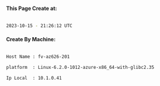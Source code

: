 
   
#### This Page Create at:

```bash

2023-10-15 - 21:26:12 UTC

```

#### Create By Machine:

```bash

Host Name : fv-az626-201

platform  : Linux-6.2.0-1012-azure-x86_64-with-glibc2.35

Ip Local  : 10.1.0.41

```

